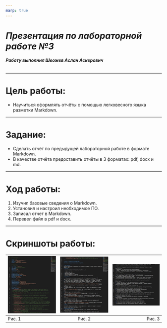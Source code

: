 ```yaml
---
marp: true
---
```

 # ***Презентация по лабораторной работе №3***
 ###### **Работу выполнил Шеожев Аслан Аскерович**
 <!-- _backgroundColor: #11ffee00 -->
 ---
 # Цель работы:
 * Научиться оформлять отчёты с помощью легковесного языка разметки Markdown.
<!-- _backgroundColor: #bfccbe -->
---
# Задание:
<!-- _backgroundColor: #bfccbe -->
* Сделать отчёт по предыдущей лабораторной работе в формате Markdown.
* В качестве отчёта предоставить отчёты в 3 форматах: pdf, docx и md.
---
<!-- _backgroundColor: #bfccbe -->
# Ход работы:
1. Изучил базовые сведения о Markdown.
2. Установил и настроил необходимое ПО.
3. Записал отчет в Markdown.
4. Перевел файл в pdf и docx.
---
# Скриншоты работы:
<!-- _backgroundColor: #98eddd -->
| ![1](1.jpg)   | ![2](2.jpg)        | ![3](3.jpg) |
| ------------- |:------------------:| -----:|
| Рис. 1        | Рис. 2             |  Рис. 3 |